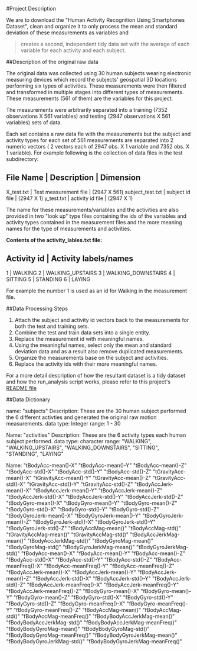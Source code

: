 #Project Description

We are to download the "Human Activity Recognition Using Smartphones Dataset", clean and
organize it to only process the mean and standard deviation of these measurements as variables and

> creates a second, independent tidy data set with the average of each variable for each activity and each subject.

##Description of the original raw data

The original data was collected using 30 human subjects wearing electronic measuring 
devices which record the subjects' geospatial 3D locations performing six types of 
activities. These measurements were then filtered and transformed in multiple stages into
different types of measurements. These measurements (561 of them) are the variables for 
this project. 

The measurements were arbitrarily separated into a training (7352 observations X 561 
variables) and testing (2947 observations X 561 variables) sets of data. 

Each set contains a raw data fie with the 
measurements but the subject and activity types for each set of 561 measurements are 
separated into 2 numeric vectors ( 2 vectors each of 2947 obs. X 1 variable and 7352 obs. X 1 variable). 
For example following is the collection of data files in the test subdirectory:

File Name        | Description           | Dimension
--------------------------------------------------------
X_test.txt       | Test measurement file | (2947 X 561)
subject_test.txt | subject id file       | (2947 X 1)
y_test.txt       | activity id file      | (2947 X 1)

The name for these measurements/variables and the activities are also provided in two 
"look up" type files containing the ids of the variables and activity types contained in 
the measurement files and the more meaning names for the type of measurements and 
activities.

**Contents of the activity_lables.txt file:**

Activity id | Activity labels/names
-----------------------------------
  1         | WALKING
  2         | WALKING_UPSTAIRS
  3         | WALKING_DOWNSTAIRS
  4         | SITTING
  5         | STANDING
  6         | LAYING

For example the number 1 is used as an id for Walking in the measurement file.
 
##Data Processing Steps 

1. Attach the subject and activity id vectors back to the measurements for both the test and training sets.
2. Combine the test and train data sets into a single entity.
3. Replace the measurement id with meaningful names.
4. Using the meaningful names, select only the mean and standard deviation data and as a result also remove duplicated measurements. 
5. Organize the measurements base on the subject and activities.
6. Replace the activity ids with their more meaningful names.

For a more detail description of how the resultant dataset is a tidy dataset and how the 
run_analysis script works, please refer to this project's [README file](https://github.com/tim-to/cleaning-data-project/blob/master/README.md) 

##Data Dictionary

name: "subjects"
Description: These are the 30 human subject performed the 6 different activties and generated the original raw motion measurements.
data type: Integer 
range: 1 - 30

Name: "activities"
Description: These are the 6 activity types each human subject performed.
data type: character 
range: "WALKING", "WALKING_UPSTAIRS", "WALKING_DOWNSTAIRS", "SITTING", "STANDING", "LAYING"   

Name: "tBodyAcc-mean()-X"
"tBodyAcc-mean()-Y"
"tBodyAcc-mean()-Z"
"tBodyAcc-std()-X"
"tBodyAcc-std()-Y"
"tBodyAcc-std()-Z"
"tGravityAcc-mean()-X"
"tGravityAcc-mean()-Y"
"tGravityAcc-mean()-Z"
"tGravityAcc-std()-X"
"tGravityAcc-std()-Y"
"tGravityAcc-std()-Z"
"tBodyAccJerk-mean()-X"
"tBodyAccJerk-mean()-Y"
"tBodyAccJerk-mean()-Z"
"tBodyAccJerk-std()-X"
"tBodyAccJerk-std()-Y"
"tBodyAccJerk-std()-Z"
"tBodyGyro-mean()-X"
"tBodyGyro-mean()-Y"
"tBodyGyro-mean()-Z"
"tBodyGyro-std()-X"
"tBodyGyro-std()-Y"
"tBodyGyro-std()-Z"
"tBodyGyroJerk-mean()-X"
"tBodyGyroJerk-mean()-Y"
"tBodyGyroJerk-mean()-Z"
"tBodyGyroJerk-std()-X"
"tBodyGyroJerk-std()-Y"
"tBodyGyroJerk-std()-Z"
"tBodyAccMag-mean()"
"tBodyAccMag-std()"
"tGravityAccMag-mean()"
"tGravityAccMag-std()"
"tBodyAccJerkMag-mean()"
"tBodyAccJerkMag-std()"
"tBodyGyroMag-mean()"
"tBodyGyroMag-std()"
"tBodyGyroJerkMag-mean()"
"tBodyGyroJerkMag-std()"
"fBodyAcc-mean()-X"
"fBodyAcc-mean()-Y"
"fBodyAcc-mean()-Z"
"fBodyAcc-std()-X"
"fBodyAcc-std()-Y"
"fBodyAcc-std()-Z"
"fBodyAcc-meanFreq()-X"
"fBodyAcc-meanFreq()-Y"
"fBodyAcc-meanFreq()-Z"
"fBodyAccJerk-mean()-X"
"fBodyAccJerk-mean()-Y"
"fBodyAccJerk-mean()-Z"
"fBodyAccJerk-std()-X"
"fBodyAccJerk-std()-Y"
"fBodyAccJerk-std()-Z"
"fBodyAccJerk-meanFreq()-X"
"fBodyAccJerk-meanFreq()-Y"
"fBodyAccJerk-meanFreq()-Z"
"fBodyGyro-mean()-X"
"fBodyGyro-mean()-Y"
"fBodyGyro-mean()-Z"
"fBodyGyro-std()-X"
"fBodyGyro-std()-Y"
"fBodyGyro-std()-Z"
"fBodyGyro-meanFreq()-X"
"fBodyGyro-meanFreq()-Y"
"fBodyGyro-meanFreq()-Z"
"fBodyAccMag-mean()"
"fBodyAccMag-std()"
"fBodyAccMag-meanFreq()"
"fBodyBodyAccJerkMag-mean()"
"fBodyBodyAccJerkMag-std()"
"fBodyBodyAccJerkMag-meanFreq()"
"fBodyBodyGyroMag-mean()"
"fBodyBodyGyroMag-std()"
"fBodyBodyGyroMag-meanFreq()"
"fBodyBodyGyroJerkMag-mean()"
"fBodyBodyGyroJerkMag-std()"
"fBodyBodyGyroJerkMag-meanFreq()"

